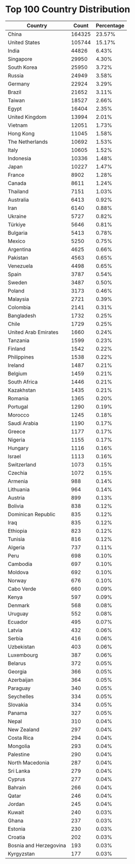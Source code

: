 # Top 100 Country Distribution
| Country | Count | Percentage |
|----|----|----|
| China | 164325 | 23.57% |
| United States | 105744 | 15.17% |
| India | 44826 | 6.43% |
| Singapore | 29950 | 4.30% |
| South Korea | 25950 | 3.72% |
| Russia | 24949 | 3.58% |
| Germany | 22924 | 3.29% |
| Brazil | 21652 | 3.11% |
| Taiwan | 18527 | 2.66% |
| Egypt | 16404 | 2.35% |
| United Kingdom | 13994 | 2.01% |
| Vietnam | 12051 | 1.73% |
| Hong Kong | 11045 | 1.58% |
| The Netherlands | 10692 | 1.53% |
| Italy | 10605 | 1.52% |
| Indonesia | 10336 | 1.48% |
| Japan | 10227 | 1.47% |
| France | 8902 | 1.28% |
| Canada | 8611 | 1.24% |
| Thailand | 7151 | 1.03% |
| Australia | 6413 | 0.92% |
| Iran | 6140 | 0.88% |
| Ukraine | 5727 | 0.82% |
| Türkiye | 5646 | 0.81% |
| Bulgaria | 5413 | 0.78% |
| Mexico | 5250 | 0.75% |
| Argentina | 4625 | 0.66% |
| Pakistan | 4563 | 0.65% |
| Venezuela | 4498 | 0.65% |
| Spain | 3787 | 0.54% |
| Sweden | 3487 | 0.50% |
| Poland | 3173 | 0.46% |
| Malaysia | 2721 | 0.39% |
| Colombia | 2141 | 0.31% |
| Bangladesh | 1732 | 0.25% |
| Chile | 1729 | 0.25% |
| United Arab Emirates | 1660 | 0.24% |
| Tanzania | 1599 | 0.23% |
| Finland | 1542 | 0.22% |
| Philippines | 1538 | 0.22% |
| Ireland | 1487 | 0.21% |
| Belgium | 1459 | 0.21% |
| South Africa | 1446 | 0.21% |
| Kazakhstan | 1435 | 0.21% |
| Romania | 1365 | 0.20% |
| Portugal | 1290 | 0.19% |
| Morocco | 1245 | 0.18% |
| Saudi Arabia | 1190 | 0.17% |
| Greece | 1177 | 0.17% |
| Nigeria | 1155 | 0.17% |
| Hungary | 1116 | 0.16% |
| Israel | 1113 | 0.16% |
| Switzerland | 1073 | 0.15% |
| Czechia | 1072 | 0.15% |
| Armenia | 988 | 0.14% |
| Lithuania | 964 | 0.14% |
| Austria | 899 | 0.13% |
| Bolivia | 838 | 0.12% |
| Dominican Republic | 835 | 0.12% |
| Iraq | 835 | 0.12% |
| Ethiopia | 823 | 0.12% |
| Tunisia | 816 | 0.12% |
| Algeria | 737 | 0.11% |
| Peru | 698 | 0.10% |
| Cambodia | 697 | 0.10% |
| Moldova | 692 | 0.10% |
| Norway | 676 | 0.10% |
| Cabo Verde | 660 | 0.09% |
| Kenya | 597 | 0.09% |
| Denmark | 568 | 0.08% |
| Uruguay | 552 | 0.08% |
| Ecuador | 495 | 0.07% |
| Latvia | 432 | 0.06% |
| Serbia | 416 | 0.06% |
| Uzbekistan | 403 | 0.06% |
| Luxembourg | 387 | 0.06% |
| Belarus | 372 | 0.05% |
| Georgia | 366 | 0.05% |
| Azerbaijan | 364 | 0.05% |
| Paraguay | 340 | 0.05% |
| Seychelles | 334 | 0.05% |
| Slovakia | 334 | 0.05% |
| Panama | 327 | 0.05% |
| Nepal | 310 | 0.04% |
| New Zealand | 297 | 0.04% |
| Costa Rica | 294 | 0.04% |
| Mongolia | 293 | 0.04% |
| Palestine | 290 | 0.04% |
| North Macedonia | 287 | 0.04% |
| Sri Lanka | 279 | 0.04% |
| Cyprus | 277 | 0.04% |
| Bahrain | 266 | 0.04% |
| Qatar | 246 | 0.04% |
| Jordan | 245 | 0.04% |
| Kuwait | 240 | 0.03% |
| Ghana | 237 | 0.03% |
| Estonia | 230 | 0.03% |
| Croatia | 202 | 0.03% |
| Bosnia and Herzegovina | 193 | 0.03% |
| Kyrgyzstan | 177 | 0.03% |
